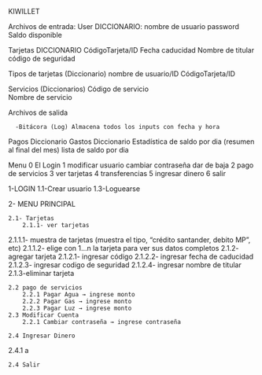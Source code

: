 KIWILLET 


























Archivos de entrada: 
User DICCIONARIO: 
nombre de usuario
password
Saldo disponible

Tarjetas DICCIONARIO 
CódigoTarjeta/ID
Fecha caducidad
Nombre de titular
código de seguridad

Tipos de tarjetas (Diccionario)
nombre de usuario/ID
CódigoTarjeta/ID

Servicios (Diccionarios)
Código de servicio  
Nombre de servicio


Archivos de salida 

      -Bitácora (Log) Almacena todos los inputs con fecha y hora

Pagos Diccionario
Gastos Diccionario
Estadística de saldo por dia (resumen al final del mes)
lista de saldo por dia


Menu
0 El Login
1 modificar usuario 
cambiar contraseña
dar de baja
2 pago de servicios
3 ver tarjetas 
4 transferencias 
5 ingresar dinero 
6 salir


1-LOGIN
1.1-Crear usuario
1.3-Loguearse

2- MENU PRINCIPAL

	2.1- Tarjetas
		2.1.1- ver tarjetas
2.1.1.1- muestra de tarjetas (muestra el tipo, “crédito       santander, debito MP”, etc)
			2.1.1.2- elige con 1…n la tarjeta para ver sus datos completos
		2.1.2- agregar tarjeta
			2.1.2.1- ingresar código
			2.1.2.2- ingresar fecha de caducidad
			2.1.2.3- ingresar codigo de seguridad
			2.1.2.4- ingresar nombre de titular
		2.1.3-eliminar tarjeta

	2.2 pago de servicios 
		2.2.1 Pagar Agua → ingrese monto
		2.2.2 Pagar Gas → ingrese monto 
		2.2.3 Pagar Luz → ingrese monto
	2.3 Modificar Cuenta 
		2.2.1 Cambiar contraseña → ingrese contraseña

	2.4 Ingresar Dinero 
2.4.1 a		
		
	2.4 Salir 
